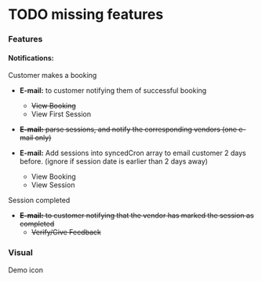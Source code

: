 # TODO missing features #

### Features ###

#### Notifications: ####

Customer makes a booking
  * **E-mail:** to customer notifying them of successful booking
    * ~~View Booking~~
    * View First Session

  * ~~**E-mail:** parse sessions, and notify the corresponding vendors (one e-mail only)~~
  * **E-mail:** Add sessions into syncedCron array to email customer 2 days before. (ignore if session date is earlier than 2 days away)
    * View Booking
    * View Session

Session completed
  * ~~**E-mail:** to customer notifying that the vendor has marked the session as completed~~
    * ~~Verify/Give Feedback~~

### Visual ###
Demo icon
